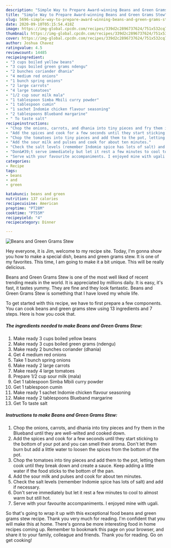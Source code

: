 ```yaml
---
description: "Simple Way to Prepare Award-winning Beans and Green Grams Stew"
title: "Simple Way to Prepare Award-winning Beans and Green Grams Stew"
slug: 5696-simple-way-to-prepare-award-winning-beans-and-green-grams-stew
date: 2020-09-10T05:15:54.418Z
image: https://img-global.cpcdn.com/recipes/339d2c2896737624/751x532cq70/beans-and-green-grams-stew-recipe-main-photo.jpg
thumbnail: https://img-global.cpcdn.com/recipes/339d2c2896737624/751x532cq70/beans-and-green-grams-stew-recipe-main-photo.jpg
cover: https://img-global.cpcdn.com/recipes/339d2c2896737624/751x532cq70/beans-and-green-grams-stew-recipe-main-photo.jpg
author: Joshua Chavez
ratingvalue: 4.5
reviewcount: 14485
recipeingredient:
- "3 cups boiled yellow beans"
- "3 cups boiled green grams ndengu"
- "2 bunches coriander dhania"
- "4 medium red onions"
- "1 bunch spring onions"
- "2 large carrots"
- "4 large tomatoes"
- "1/2 cup sour milk mala"
- "1 tablespoon Simba Mbili curry powder"
- "1 tablespoon cumin"
- "1 sachet Indomie chicken flavour seasoning"
- "2 tablespoons Blueband margarine"
- " To taste salt"
recipeinstructions:
- "Chop the onions, carrots, and dhania into tiny pieces and fry them in the Blueband until they are well-wilted and cooked down."
- "Add the spices and cook for a few seconds until they start sticking to the bottom of your pot and you can smell their aroma. Don&#39;t let them burn but add a little water to loosen the spices from the bottom of the pot."
- "Chop the tomatoes into tiny pieces and add them to the pot, letting them cook until they break down and create a sauce. Keep adding a little water if the food sticks to the bottom of the pan."
- "Add the sour milk and pulses and cook for about ten minutes."
- "Check the salt levels (remember Indomie spice has lots of salt) and add if necessary."
- "Don&#39;t serve immediately but let it rest a few minutes to cool to almost warm but still hot."
- "Serve with your favourite accompaniments. I enjoyed mine with ugali."
categories:
- Recipe
tags:
- beans
- and
- green

katakunci: beans and green 
nutrition: 137 calories
recipecuisine: American
preptime: "PT28M"
cooktime: "PT55M"
recipeyield: "4"
recipecategory: Dinner

---
```



![Beans and Green Grams Stew](https://img-global.cpcdn.com/recipes/339d2c2896737624/751x532cq70/beans-and-green-grams-stew-recipe-main-photo.jpg)

Hey everyone, it is Jim, welcome to my recipe site. Today, I'm gonna show you how to make a special dish, beans and green grams stew. It is one of my favorites. This time, I am going to make it a bit unique. This will be really delicious.



Beans and Green Grams Stew is one of the most well liked of recent trending meals in the world. It is appreciated by millions daily. It is easy, it's fast, it tastes yummy. They are fine and they look fantastic. Beans and Green Grams Stew is something that I have loved my whole life.


To get started with this recipe, we have to first prepare a few components. You can cook beans and green grams stew using 13 ingredients and 7 steps. Here is how you cook that.

<!--inarticleads1-->

##### The ingredients needed to make Beans and Green Grams Stew:

1. Make ready 3 cups boiled yellow beans
1. Make ready 3 cups boiled green grams (ndengu)
1. Make ready 2 bunches coriander (dhania)
1. Get 4 medium red onions
1. Take 1 bunch spring onions
1. Make ready 2 large carrots
1. Make ready 4 large tomatoes
1. Prepare 1/2 cup sour milk (mala)
1. Get 1 tablespoon Simba Mbili curry powder
1. Get 1 tablespoon cumin
1. Make ready 1 sachet Indomie chicken flavour seasoning
1. Make ready 2 tablespoons Blueband margarine
1. Get  To taste salt




<!--inarticleads2-->

##### Instructions to make Beans and Green Grams Stew:

1. Chop the onions, carrots, and dhania into tiny pieces and fry them in the Blueband until they are well-wilted and cooked down.
1. Add the spices and cook for a few seconds until they start sticking to the bottom of your pot and you can smell their aroma. Don&#39;t let them burn but add a little water to loosen the spices from the bottom of the pot.
1. Chop the tomatoes into tiny pieces and add them to the pot, letting them cook until they break down and create a sauce. Keep adding a little water if the food sticks to the bottom of the pan.
1. Add the sour milk and pulses and cook for about ten minutes.
1. Check the salt levels (remember Indomie spice has lots of salt) and add if necessary.
1. Don&#39;t serve immediately but let it rest a few minutes to cool to almost warm but still hot.
1. Serve with your favourite accompaniments. I enjoyed mine with ugali.




So that's going to wrap it up with this exceptional food beans and green grams stew recipe. Thank you very much for reading. I'm confident that you will make this at home. There's gonna be more interesting food in home recipes coming up. Remember to bookmark this page on your browser, and share it to your family, colleague and friends. Thank you for reading. Go on get cooking!
